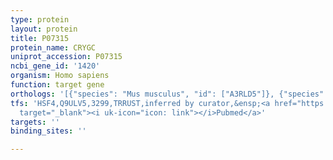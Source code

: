 ```yaml
---
type: protein
layout: protein
title: P07315
protein_name: CRYGC
uniprot_accession: P07315
ncbi_gene_id: '1420'
organism: Homo sapiens
function: target gene
orthologs: '[{"species": "Mus musculus", "id": ["A3RLD5"]}, {"species": "Rattus norvegicus", "id": ["F1LQX2"]}]'
tfs: 'HSF4,Q9ULV5,3299,TRRUST,inferred by curator,&ensp;<a href="https://www.ncbi.nlm.nih.gov/pubmed/?term=19250318%5Buid%5D+OR+29087512%5Buid%5D"
  target="_blank"><i uk-icon="icon: link"></i>Pubmed</a>'
targets: ''
binding_sites: ''

---
```

